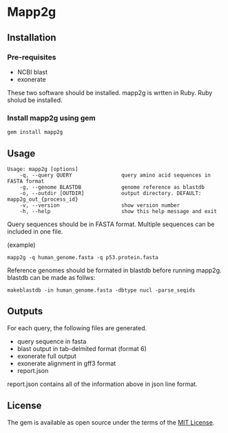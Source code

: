 # Mapp2g

## Installation

### Pre-requisites

  * NCBI blast
  * exonerate
  
These two software should be installed. mapp2g is wrtten in Ruby. Ruby sholud be installed.

### Install mapp2g using gem

```
gem install mapp2g
```

## Usage

```
Usage: mapp2g [options]
    -q, --query QUERY                query amino acid sequences in FASTA format
    -g, --genome BLASTDB             genome reference as blastdb
    -o, --outdir [OUTDIR]            output directory. DEFAULT: mapp2g_out_{process_id}
    -v, --version                    show version number
    -h, --help                       show this help message and exit
```

Query sequences should be in FASTA format. Multiple sequences can be included in one file.


(example)
```
mapp2g -q human_genome.fasta -q p53.protein.fasta
```

Reference genomes should be formated in blastdb before running mapp2g. blastdb can be made as follws:

```
makeblastdb -in human_genome.fasta -dbtype nucl -parse_seqids
```

## Outputs

For each query, the following files are generated.

- query sequence in fasta
- blast output in tab-delmited format (format 6)
- exonerate full output
- exonerate alignment in gff3 format
- report.json

report.json contains all of the information above in json line format.


## License

The gem is available as open source under the terms of the [MIT License](https://opensource.org/licenses/MIT).
